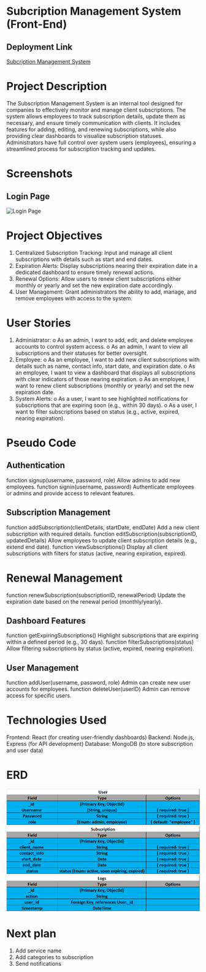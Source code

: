# Subcription Management System (Front-End)

## Deployment Link

[Subcription Management System ](https://subscription-management-system-front-end.vercel.app/)

# Project Description

The Subscription Management System is an internal tool designed for companies to effectively monitor and manage client subscriptions. The system allows employees to track subscription details, update them as necessary, and ensure timely communication with clients. It includes features for adding, editing, and renewing subscriptions, while also providing clear dashboards to visualize subscription statuses. Administrators have full control over system users (employees), ensuring a streamlined process for subscription tracking and updates.

# Screenshots

## Login Page

![Login Page](/src/assets/images/login.png)


# Project Objectives

1.	Centralized Subscription Tracking: Input and manage all client subscriptions with details such as start and end dates.
2.	Expiration Alerts: Display subscriptions nearing their expiration date in a dedicated dashboard to ensure timely renewal actions.
3.	Renewal Options: Allow users to renew client subscriptions either monthly or yearly and set the new expiration date accordingly.
4.	User Management: Grant administrators the ability to add, manage, and remove employees with access to the system.

# User Stories
1.	Administrator:
o	As an admin, I want to add, edit, and delete employee accounts to control system access.
o	As an admin, I want to view all subscriptions and their statuses for better oversight.
2.	Employee:
o	As an employee, I want to add new client subscriptions with details such as name, contact info, start date, and expiration date.
o	As an employee, I want to view a dashboard that displays all subscriptions with clear indicators of those nearing expiration.
o	As an employee, I want to renew client subscriptions (monthly or yearly) and set the new expiration date.
3.	System Alerts:
o	As a user, I want to see highlighted notifications for subscriptions that are expiring soon (e.g., within 30 days).
o	As a user, I want to filter subscriptions based on status (e.g., active, expired, nearing expiration).

# Pseudo Code

## Authentication
function signup(username, password, role)
Allow admins to add new employees.
function signin(username, password)
Authenticate employees or admins and provide access to relevant features.
## Subscription Management
function addSubscription(clientDetails, startDate, endDate)
Add a new client subscription with required details.
function editSubscription(subscriptionID, updatedDetails)
Allow employees to update client subscription details (e.g., extend end date).
function viewSubscriptions()
Display all client subscriptions with filters for status (active, nearing expiration, expired).

# Renewal Management
function renewSubscription(subscriptionID, renewalPeriod)
Update the expiration date based on the renewal period (monthly/yearly).

## Dashboard Features
function getExpiringSubscriptions()
Highlight subscriptions that are expiring within a defined period (e.g., 30 days).
function filterSubscriptions(status)
Allow filtering subscriptions by status (active, expired, nearing expiration).

 ## User Management
function addUser(username, password, role)
Admin can create new user accounts for employees.
function deleteUser(userID)
Admin can remove access for specific users.

# Technologies Used
Frontend: React (for creating user-friendly dashboards)
Backend: Node.js, Express (for API development)
Database: MongoDB (to store subscription and user data)

# ERD

![alt text](/Plan/image.png)
![alt text](/Plan/image-1.png)
![alt text](/Plan/image-2.png)

# Next plan
1.	Add service name
2.	Add categories to subscription
3.	Send notifications
